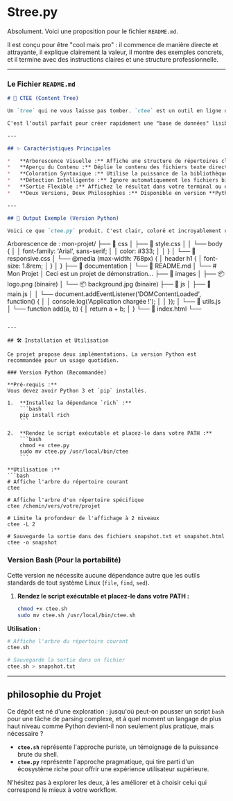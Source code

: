 # Stree.py

Absolument. Voici une proposition pour le fichier `README.md`.

Il est conçu pour être "cool mais pro" : il commence de manière directe et attrayante, il explique clairement la valeur, il montre des exemples concrets, et il termine avec des instructions claires et une structure professionnelle.

---

### Le Fichier `README.md`

```markdown
# 🦅 CTEE (Content Tree)

Un `tree` qui ne vous laisse pas tomber. `ctee` est un outil en ligne de commande qui affiche l'arborescence d'un répertoire, mais qui va plus loin en affichant également le contenu des fichiers texte, avec une coloration syntaxique.

C'est l'outil parfait pour créer rapidement une "base de données" lisible de n'importe quel projet de code, que ce soit pour documenter, partager ou simplement analyser une architecture.

---

## ✨ Caractéristiques Principales

*   **Arborescence Visuelle :** Affiche une structure de répertoires claire et hiérarchique.
*   **Aperçu du Contenu :** Déplie le contenu des fichiers texte directement dans l'arbre.
*   **Coloration Syntaxique :** Utilise la puissance de la bibliothèque `rich` pour une lisibilité maximale (Python).
*   **Détection Intelligente :** Ignore automatiquement les fichiers binaires, les images, et les dossiers non pertinents comme `.git` ou `node_modules`.
*   **Sortie Flexible :** Affichez le résultat dans votre terminal ou exportez-le en fichiers `.txt` et `.html` propres.
*   **Deux Versions, Deux Philosophies :** Disponible en version **Python** (recommandée) pour la puissance et en version **Bash** pour la portabilité maximale.

---

## 🚀 Output Exemple (Version Python)

Voici ce que `ctee.py` produit. C'est clair, coloré et incroyablement utile.

```
Arborescence de : mon-projet/
├── 📁 css
│   ├── 📄 style.css
│   │   └── body {
│   │           font-family: 'Arial', sans-serif;
│   │           color: #333;
│   │       }
│   └── 📄 responsive.css
│       └── @media (max-width: 768px) {
│               header h1 {
│                   font-size: 1.8rem;
│               }
│           }
├── 📁 documentation
│   └── 📄 README.md
│       └── # Mon Projet
│           Ceci est un projet de démonstration...
├── 📁 images
│   ├── 📦 logo.png (binaire)
│   └── 📦 background.jpg (binaire)
├── 📁 js
│   ├── 📄 main.js
│   │   └── document.addEventListener('DOMContentLoaded', function() {
│   │           console.log('Application chargée !');
│   │       });
│   └── 📄 utils.js
│       └── function add(a, b) {
│               return a + b;
│           }
└── 📄 index.html
    └── <!DOCTYPE html>
        <html lang="fr">
        <head>
            <title>Mon Projet</title>
        </head>
        </html>
```

---

## 🛠️ Installation et Utilisation

Ce projet propose deux implémentations. La version Python est recommandée pour un usage quotidien.

### Version Python (Recommandée)

**Pré-requis :**
Vous devez avoir Python 3 et `pip` installés.

1.  **Installez la dépendance `rich` :**
    ```bash
    pip install rich
    ```

2.  **Rendez le script exécutable et placez-le dans votre PATH :**
    ```bash
    chmod +x ctee.py
    sudo mv ctee.py /usr/local/bin/ctee
    ```

**Utilisation :**
```bash
# Affiche l'arbre du répertoire courant
ctee

# Affiche l'arbre d'un répertoire spécifique
ctee /chemin/vers/votre/projet

# Limite la profondeur de l'affichage à 2 niveaux
ctee -L 2

# Sauvegarde la sortie dans des fichiers snapshot.txt et snapshot.html
ctee -o snapshot
```

### Version Bash (Pour la portabilité)

Cette version ne nécessite aucune dépendance autre que les outils standards de tout système Linux (`file`, `find`, `sed`).

1.  **Rendez le script exécutable et placez-le dans votre PATH :**
    ```bash
    chmod +x ctee.sh
    sudo mv ctee.sh /usr/local/bin/ctee.sh
    ```

**Utilisation :**
```bash
# Affiche l'arbre du répertoire courant
ctee.sh

# Sauvegarde la sortie dans un fichier
ctee.sh > snapshot.txt
```

---

##  philosophie du Projet

Ce dépôt est né d'une exploration : jusqu'où peut-on pousser un script `bash` pour une tâche de parsing complexe, et à quel moment un langage de plus haut niveau comme Python devient-il non seulement plus pratique, mais nécessaire ?

*   **`ctee.sh`** représente l'approche puriste, un témoignage de la puissance brute du shell.
*   **`ctee.py`** représente l'approche pragmatique, qui tire parti d'un écosystème riche pour offrir une expérience utilisateur supérieure.

N'hésitez pas à explorer les deux, à les améliorer et à choisir celui qui correspond le mieux à votre workflow.
```
